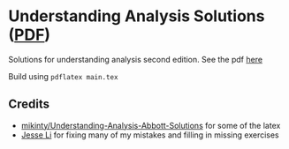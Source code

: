 # Understanding Analysis Solutions ([PDF](https://uli.rocks/abbott/))

Solutions for understanding analysis second edition. See the pdf [here](https://uli.rocks/abbott/)

Build using `pdflatex main.tex`

## Credits

- [mikinty/Understanding-Analysis-Abbott-Solutions](https://github.com/mikinty/Understanding-Analysis-Abbott-Solutions) for some of the latex
- [Jesse Li](https://github.com/jesseli2002) for fixing many of my mistakes and filling in missing exercises
